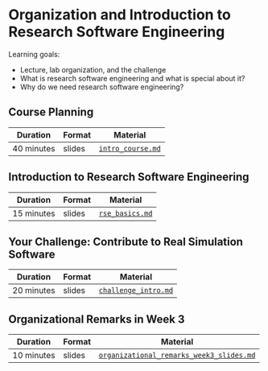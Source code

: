 # Organization and Introduction to Research Software Engineering

Learning goals:

- Lecture, lab organization, and the challenge
- What is research software engineering and what is special about it?
- Why do we need research software engineering?

## Course Planning

| Duration | Format | Material |
| --- | --- | --- |
| 40 minutes | slides | [`intro_course.md`](https://github.com/Simulation-Software-Engineering/Lecture-Material/blob/main/organization/material/intro_course_slides.md) |

## Introduction to Research Software Engineering

| Duration | Format | Material |
| --- | --- | --- |
| 15 minutes | slides | [`rse_basics.md`](https://github.com/Simulation-Software-Engineering/Lecture-Material/blob/main/organization/material/rse_basics_slides.md) |

## Your Challenge: Contribute to Real Simulation Software

| Duration | Format | Material |
| --- | --- | --- |
| 20 minutes | slides | [`challenge_intro.md`](https://github.com/Simulation-Software-Engineering/Lecture-Material/blob/main/organization/material/challenge_intro_slides.md) |

## Organizational Remarks in Week 3

| Duration | Format | Material |
| --- | --- | --- |
| 10 minutes | slides | [`organizational_remarks_week3_slides.md`](https://github.com/Simulation-Software-Engineering/Lecture-Material/blob/main/organization/material/organizational_remarks_week3_slides.md) |
